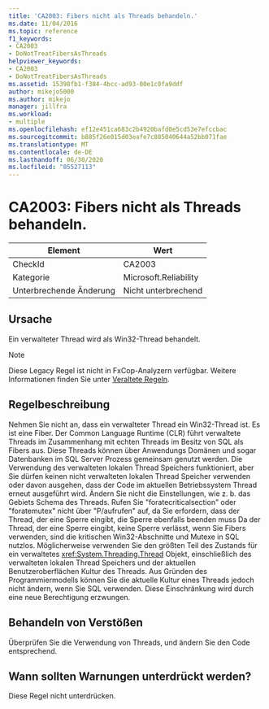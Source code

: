 ```yaml
---
title: 'CA2003: Fibers nicht als Threads behandeln.'
ms.date: 11/04/2016
ms.topic: reference
f1_keywords:
- CA2003
- DoNotTreatFibersAsThreads
helpviewer_keywords:
- CA2003
- DoNotTreatFibersAsThreads
ms.assetid: 15398fb1-f384-4bcc-ad93-00e1c0fa9ddf
author: mikejo5000
ms.author: mikejo
manager: jillfra
ms.workload:
- multiple
ms.openlocfilehash: ef12e451ca683c2b4920bafd0e5cd53e7efccbac
ms.sourcegitcommit: b885f26e015d03eafe7c885040644a52bb071fae
ms.translationtype: MT
ms.contentlocale: de-DE
ms.lasthandoff: 06/30/2020
ms.locfileid: "85527113"
---
```

# <a name="ca2003-do-not-treat-fibers-as-threads"></a>CA2003: Fibers nicht als Threads behandeln.

|Element|Wert|
|-|-|
|CheckId|CA2003|
|Kategorie|Microsoft.Reliability|
|Unterbrechende Änderung|Nicht unterbrechend|

## <a name="cause"></a>Ursache
Ein verwalteter Thread wird als Win32-Thread behandelt.

> [!NOTE]
> Diese Legacy Regel ist nicht in FxCop-Analyzern verfügbar. Weitere Informationen finden Sie unter [Veraltete Regeln](fxcop-rule-port-status.md#deprecated-rules).

## <a name="rule-description"></a>Regelbeschreibung

Nehmen Sie nicht an, dass ein verwalteter Thread ein Win32-Thread ist. Es ist eine Fiber. Der Common Language Runtime (CLR) führt verwaltete Threads im Zusammenhang mit echten Threads im Besitz von SQL als Fibers aus. Diese Threads können über Anwendungs Domänen und sogar Datenbanken im SQL Server Prozess gemeinsam genutzt werden. Die Verwendung des verwalteten lokalen Thread Speichers funktioniert, aber Sie dürfen keinen nicht verwalteten lokalen Thread Speicher verwenden oder davon ausgehen, dass der Code im aktuellen Betriebssystem Thread erneut ausgeführt wird. Ändern Sie nicht die Einstellungen, wie z. b. das Gebiets Schema des Threads. Rufen Sie "foratecriticalsection" oder "foratemutex" nicht über "P/aufrufen" auf, da Sie erfordern, dass der Thread, der eine Sperre eingibt, die Sperre ebenfalls beenden muss Da der Thread, der eine Sperre eingibt, keine Sperre verlässt, wenn Sie Fibers verwenden, sind die kritischen Win32-Abschnitte und Mutexe in SQL nutzlos. Möglicherweise verwenden Sie den größten Teil des Zustands für ein verwaltetes <xref:System.Threading.Thread> Objekt, einschließlich des verwalteten lokalen Thread Speichers und der aktuellen Benutzeroberflächen Kultur des Threads. Aus Gründen des Programmiermodells können Sie die aktuelle Kultur eines Threads jedoch nicht ändern, wenn Sie SQL verwenden. Diese Einschränkung wird durch eine neue Berechtigung erzwungen.

## <a name="how-to-fix-violations"></a>Behandeln von Verstößen

Überprüfen Sie die Verwendung von Threads, und ändern Sie den Code entsprechend.

## <a name="when-to-suppress-warnings"></a>Wann sollten Warnungen unterdrückt werden?

Diese Regel nicht unterdrücken.
